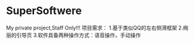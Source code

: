 # SuperSoftwere
My private project,Staff Only!!!
项目需求：
1.基于类似QQ的左右侧滑框架
2.绚丽的引导页
3.软件具备两种操作方式：语音操作，手动操作
